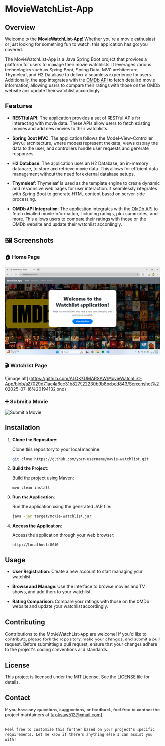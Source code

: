# MovieWatchList-App

## Overview

Welcome to the **MovieWatchList-App**! Whether you're a movie enthusiast or just looking for something fun to watch, this application has got you covered.

The MovieWatchList-App is a Java Spring Boot project that provides a platform for users to manage their movie watchlists. It leverages various technologies such as Spring Boot, Spring Data, MVC architecture, Thymeleaf, and H2 Database to deliver a seamless experience for users. Additionally, the app integrates with the [OMDb API](https://www.omdbapi.com/) to fetch detailed movie information, allowing users to compare their ratings with those on the OMDb website and update their watchlist accordingly.

## Features

- **RESTful API**: The application provides a set of RESTful APIs for interacting with movie data. These APIs allow users to fetch existing movies and add new movies to their watchlists.

- **Spring Boot MVC**: The application follows the Model-View-Controller (MVC) architecture, where models represent the data, views display the data to the user, and controllers handle user requests and generate responses.

- **H2 Database**: The application uses an H2 Database, an in-memory database, to store and retrieve movie data. This allows for efficient data management without the need for external database setups.

- **Thymeleaf**: Thymeleaf is used as the template engine to create dynamic and responsive web pages for user interaction. It seamlessly integrates with Spring Boot to generate HTML content based on server-side processing.

- **OMDb API Integration**: The application integrates with the [OMDb API](https://www.omdbapi.com/) to fetch detailed movie information, including ratings, plot summaries, and more. This allows users to compare their ratings with those on the OMDb website and update their watchlist accordingly.


## 🖼️ Screenshots

### 🏠 Home Page
![image alt](https://github.com/ALOKKUMARSAW/MovieWatchList-App/blob/d2553f9fa03b016e910da639bceb18b0e57ea8e1/Screenshot%202025-07-16%20193353.png)

### 🎬 Watchlist Page
![image alt] (https://github.com/ALOKKUMARSAW/MovieWatchList-App/blob/a27029d71ac4a6cc31b827922230b9b8bcbed843/Screenshot%202025-07-16%20194132.png)

### ➕ Submit a Movie
![Submit a Movie](assets/submit.png)
## Installation

1. **Clone the Repository**:

   Clone this repository to your local machine:

   ```bash
   git clone https://github.com/your-username/movie-watchlist.git
   ```

2. **Build the Project**:

   Build the project using Maven:

   ```bash
   mvn clean install
   ```

3. **Run the Application**:

   Run the application using the generated JAR file:

   ```bash
   java -jar target/movie-watchlist.jar
   ```

4. **Access the Application**:

   Access the application through your web browser:

   ```
   http://localhost:8080
   ```

## Usage

- **User Registration**: Create a new account to start managing your watchlist.

- **Browse and Manage**: Use the interface to browse movies and TV shows, and add them to your watchlist.

- **Rating Comparison**: Compare your ratings with those on the OMDb website and update your watchlist accordingly.

## Contributing

Contributions to the MovieWatchList-App are welcome! If you'd like to contribute, please fork the repository, make your changes, and submit a pull request. Before submitting a pull request, ensure that your changes adhere to the project's coding conventions and standards.

## License

This project is licensed under the MIT License. See the LICENSE file for details.

## Contact

If you have any questions, suggestions, or feedback, feel free to contact the project maintainers at [aloksaw512@gmail.com].
```

Feel free to customize this further based on your project's specific requirements. Let me know if there's anything else I can assist you with! 
